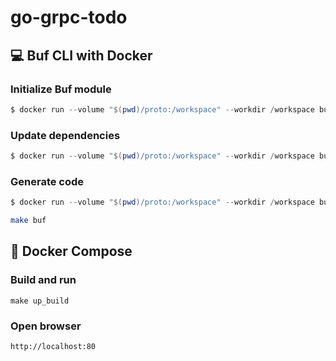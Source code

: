 # go-grpc-todo

## 💻 Buf CLI with Docker

### Initialize Buf module

```powershell
$ docker run --volume "$(pwd)/proto:/workspace" --workdir /workspace bufbuild/buf mod init
```

### Update dependencies

```powershell
$ docker run --volume "$(pwd)/proto:/workspace" --workdir /workspace bufbuild/buf mod update
```

### Generate code

```powershell
$ docker run --volume "$(pwd)/proto:/workspace" --workdir /workspace bufbuild/buf generate
```

```bash
make buf
```


## 🐳 Docker Compose

### Build and run

```
make up_build
```

### Open browser

```
http://localhost:80
```
